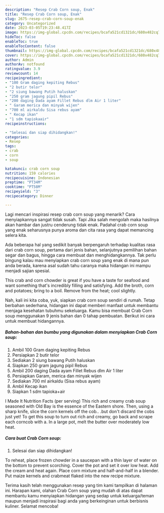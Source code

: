 ```yaml
---
description: "Resep Crab Corn soup, Enak"
title: "Resep Crab Corn soup, Enak"
slug: 2675-resep-crab-corn-soup-enak
category: Uncategorized
date: 2023-03-05T19:23:48.417Z
image: https://img-global.cpcdn.com/recipes/bcafa521cd1321dc/680x482cq70/crab-corn-soup-foto-resep-utama.jpg
hideToc: false
enableToc: true
enableTocContent: false
thumbnail: https://img-global.cpcdn.com/recipes/bcafa521cd1321dc/680x482cq70/crab-corn-soup-foto-resep-utama.jpg
cover: https://img-global.cpcdn.com/recipes/bcafa521cd1321dc/680x482cq70/crab-corn-soup-foto-resep-utama.jpg
author: Admin
authorAv: notfound
ratingvalue: 3.9
reviewcount: 14
recipeingredient:
- "100 Gram daging kepiting Rebus"
- "2 butir telor"
- "2 siung bawang Putih haluskan"
- "250 gram jagung pipil Rebus"
- "200 daging Dada ayam Fillet Rebus dlm Air 1 liter"
- " Garam merica dan minyak wijen"
- "700 ml airkaldu Sisa rebus ayam"
- " Kecap ikan"
- "1 sdm tapiokaair"
recipeinstructions:

- "Selesai dan siap dihidangkan!"
categories:
- Resep
tags:
- crab
- corn
- soup

katakunci: crab corn soup 
nutrition: 159 calories
recipecuisine: Indonesian
preptime: "PT34M"
cooktime: "PT58M"
recipeyield: "3"
recipecategory: Dinner

---
```



Lagi mencari inspirasi resep crab corn soup yang menarik? Cara menyiapkannya sangat tidak susah. Tapi Jika salah mengolah maka hasilnya akan hambar dan justru cenderung tidak enak. Padahal crab corn soup yang enak seharusnya punya aroma dan cita rasa yang dapat memancing selera kita.


Ada beberapa hal yang sedikit banyak berpengaruh terhadap kualitas rasa dari crab corn soup, pertama dari jenis bahan, selanjutnya pemilihan bahan segar dan bagus, hingga cara membuat dan menghidangkannya. Tak perlu bingung kalau mau menyiapkan crab corn soup yang enak di mana pun anda berada, karena asal sudah tahu caranya maka hidangan ini mampu menjadi sajian spesial.

This crab and corn chowder is great if you have a taste for seafood and want something that&#39;s incredibly filling and satisfying. Add the broth, corn and potatoes; bring to a boil. Remove from the heat; cool slightly.


Nah, kali ini kita coba, yuk, siapkan crab corn soup sendiri di rumah. Tetap berbahan sederhana, hidangan ini dapat memberi manfaat untuk membantu menjaga kesehatan tubuhmu sekeluarga. Kamu bisa membuat Crab Corn soup menggunakan 9 jenis bahan dan 0 tahap pembuatan. Berikut ini cara untuk membuat hidangannya.

<!--inarticleads1-->

##### Bahan-bahan dan bumbu yang digunakan dalam menyiapkan Crab Corn soup:

1. Ambil 100 Gram daging kepiting Rebus
1. Persiapkan 2 butir telor
1. Sediakan 2 siung bawang Putih haluskan
1. Siapkan 250 gram jagung pipil Rebus
1. Ambil 200 daging Dada ayam Fillet Rebus dlm Air 1 liter
1. Persiapkan  Garam, merica dan minyak wijen
1. Sediakan 700 ml airkaldu (Sisa rebus ayam)
1. Ambil  Kecap ikan
1. Siapkan 1 sdm tapioka+air


I Made It Nutrition Facts (per serving) This rich and creamy crab soup seasoned with Old Bay is the essence of the Eastern shore. Then, using a sharp knife, slice the corn kernels off the cob.. .but don&#39;t discard the cobs just yet! To get this soup to turn out rich and creamy, go back and scrape each corncob with a. In a large pot, melt the butter over moderately low heat. 

<!--inarticleads2-->

##### Cara buat Crab Corn soup:


1. Selesai dan siap dihidangkan!

To reheat, place frozen chowder in a saucepan with a thin layer of water on the bottom to prevent scorching. Cover the pot and set it over low heat. Add the cream and heat again. Place corn mixture and half-and-half in a blender. Put maize kernels and crabmeat flaked into the new recipe mixture. 

Terima kasih telah menggunakan resep yang tim kami tampilkan di halaman ini. Harapan kami, olahan Crab Corn soup yang mudah di atas dapat membantu kamu menyiapkan hidangan yang sedap untuk keluarga/teman maupun menjadi inspirasi bagi anda yang berkeinginan untuk berbisnis kuliner. Selamat mencoba!

